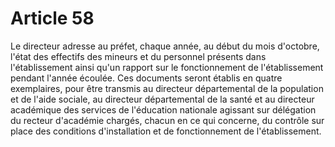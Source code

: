 # Article 58

Le directeur adresse au préfet, chaque année, au début du mois d'octobre, l'état des effectifs des mineurs et du personnel présents dans l'établissement ainsi qu'un rapport sur le fonctionnement de l'établissement pendant l'année écoulée. Ces documents seront établis en quatre exemplaires, pour être transmis au directeur départemental de la population et de l'aide sociale, au directeur départemental de la santé et au directeur académique des services de l'éducation nationale agissant sur délégation du recteur d'académie chargés, chacun en ce qui concerne, du contrôle sur place des conditions d'installation et de fonctionnement de l'établissement.
